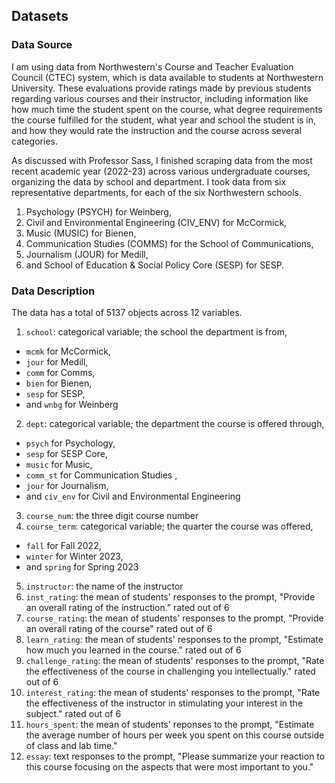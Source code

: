 ## Datasets

### Data Source

I am using data from Northwestern's Course and Teacher Evaluation Council (CTEC) system, which is data available to students at Northwestern University. These evaluations provide ratings made by previous students regarding various courses and their instructor, including information like how much time the student spent on the course, what degree requirements the course fulfilled for the student, what year and school the student is in, and how they would rate the instruction and the course across several categories. 

As discussed with Professor Sass, I finished scraping data from the most recent academic year (2022-23) across various undergraduate courses, organizing the data by school and department. I took data from six representative departments, for each of the six Northwestern schools. 

1. Psychology (PSYCH) for Weinberg,
2. Civil and Environmental Engineering (CIV_ENV) for McCormick,
3. Music (MUSIC) for Bienen, 
4. Communication Studies (COMMS) for the School of Communications,
5. Journalism (JOUR) for Medill,
6. and School of Education & Social Policy Core (SESP) for SESP.


### Data Description

The data has a total of 5137 objects across 12 variables.

1. `school`: categorical variable; the school the department is from,
-  `mcmk` for McCormick, 
-  `jour` for Medill, 
-  `comm` for Comms,
-  `bien` for Bienen,
-  `sesp` for SESP,
-  and `wnbg` for Weinberg
2. `dept`: categorical variable; the department the course is offered through, 
-  `psych` for Psychology,
-  `sesp` for SESP Core, 
-  `music` for Music, 
-  `comm_st` for Communication Studies , 
-  `jour` for Journalism, 
-  and `civ_env` for Civil and Environmental Engineering
3. `course_num`: the three digit course number
4. `course_term`: categorical variable; the quarter the course was offered, 
-  `fall` for Fall 2022,
-  `winter` for Winter 2023, 
-  and `spring` for Spring 2023
5. `instructor`: the name of the instructor
6. `inst_rating`: the mean of students' responses to the prompt, "Provide an overall rating of the instruction." rated out of 6
7. `course_rating`: the mean of students' responses to the prompt, "Provide an overall rating of the course" rated out of 6
8. `learn_rating`: the mean of students' responses to the prompt, "Estimate how much you learned in the course." rated out of 6
9. `challenge_rating`: the mean of students' responses to the prompt, "Rate the effectiveness of the course in challenging you intellectually." rated out of 6
10. `interest_rating`: the mean of students' responses to the prompt, "Rate the effectiveness of the instructor in stimulating your interest in the subject." rated out of 6
11. `hours_spent`: the mean of students' reponses to the prompt, "Estimate the average number of hours per week you spent on this course outside of class and lab time."
12. `essay`: text responses to the prompt, "Please summarize your reaction to this course focusing on the aspects that were most important to you."

